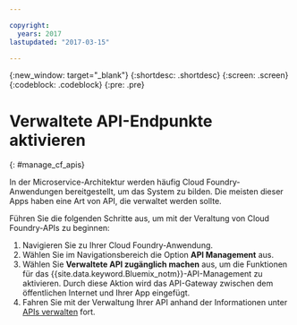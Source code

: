 ```yaml
---

copyright:
  years: 2017
lastupdated: "2017-03-15"

---
```



{:new_window: target="_blank"}
{:shortdesc: .shortdesc}
{:screen: .screen}
{:codeblock: .codeblock}
{:pre: .pre}

# Verwaltete API-Endpunkte aktivieren
{: #manage_cf_apis}

In der Microservice-Architektur werden häufig Cloud Foundry-Anwendungen bereitgestellt, um das System zu bilden. Die meisten dieser Apps haben eine Art von API, die verwaltet werden sollte. 

Führen Sie die folgenden Schritte aus, um mit der Veraltung von Cloud Foundry-APIs zu beginnen: 

1. Navigieren Sie zu Ihrer Cloud Foundry-Anwendung. 
2. Wählen Sie im Navigationsbereich die Option **API Management** aus. 
3. Wählen Sie **Verwaltete API zugänglich machen** aus, um die Funktionen für das {{site.data.keyword.Bluemix_notm}}-API-Management zu aktivieren. Durch diese Aktion wird das API-Gateway zwischen dem öffentlichen Internet und Ihrer App eingefügt. 
4. Fahren Sie mit der Verwaltung Ihrer API anhand der Informationen unter [APIs verwalten](manage_apis.html) fort. 

